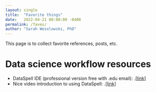 ```yaml
---
layout: single
title:  "Favorite things"
date:   2022-04-21 00:00:00 -0400
permalink: /faves/
author: "Sarah Wesolowski, PhD"
---
```


This page is to collect favorite references, posts, etc.

# Data science workflow resources

- DataSpell IDE (professional version free with .edu email): .[[link]](https://www.jetbrains.com/dataspell/)
- Nice video introduction to using DataSpell: .[[link]](https://www.youtube.com/watch?v=r4C5rD6A4mA)
